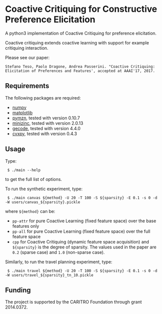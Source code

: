 Coactive Critiquing for Constructive Preference Elicitation
===========================================================

A python3 implementation of Coactive Critiquing for preference elicitation.

Coactive critiquing extends coactive learning with support for example
critiquing interaction.

Please see our paper:

    Stefano Teso, Paolo Dragone, Andrea Passerini. "Coactive Critiquing:
    Elicitation of Preferences and Features', accepted at AAAI'17, 2017.

## Requirements

The following packages are required:

- [numpy](http://www.numpy.org/)
- [matplotlib](http://matplotlib.org/)
- [pymzn](https://github.com/paolodragone/pymzn), tested with version 0.10.7
- [minizinc](https://minizinc.org), tested with version 2.0.13
- [gecode](http://www.gecode.org/), tested with version 4.4.0
- [cvxpy](www.cvxpy.org), tested with version 0.4.3

## Usage

Type:
```
 $ ./main --help
```
to get the full list of options.

To run the synthetic experiment, type:
```
 $ ./main canvas ${method} -U 20 -T 100 -S ${sparsity} -E 0.1 -s 0 -d -W users/canvas_${sparsity}.pickle
```
where `${method}` can be:
* `pp-attr` for pure Coactive Learning (fixed feature space) over the base features only
* `pp-all` for pure Coactive Learning (fixed feature space) over the full feature space
* `cpp` for Coactive Critiquing (dynamic feature space acquisition)
and `${sparsity}` is the degree of sparsity. The values used in the paper are
`0.2` (sparse case) and `1.0` (non-sparse case).

Similarly, to run the travel planning experiment, type:
```
 $ ./main travel ${method} -U 20 -T 100 -S ${sparsity} -E 0.1 -s 0 -d -W users/travel_${sparsity}_tn_10.pickle
```

## Funding

The project is supported by the CARITRO Foundation through grant 2014.0372.
